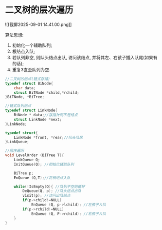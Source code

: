 # 二叉树的层次遍历

![[截屏2025-09-01 14.41.00.png]]

算法思想:

1. 初始化一个辅助队列;
2. 根结点入队;
3. 若队列非空, 则队头结点出队, 访问该结点, 并将其左、右孩子插入队尾(如果有的话);
4. 重复3直至队列为空.

```c
//二叉树的结点(链式存储)
typedef struct BiNode{
	char data;
	struct BiTNode *child,*rchild;
}BiTNode, *BiTree;

//链式队列结点
typedef struct LinkNode{
	BiNode * data;//存指针而不是结点
	struct LinkNode *next;
}LinkNode;

typedef struct{
	LinkNode *front, *rear;//队头队尾
}LinkQueue;

//层序遍历
void LevelOrder (BiTree T){
	LinkQueue Q;
	InitQueue(Q); //初始化辅助队列

	BiTree p;
	EnQueue (Q,T);//将根结点入队

	while(!IsEmpty(Q){ //队列不空则循环
		DeQueue(Q, p); //队头结点出队
		visit(p); //访问出队结点
		if(p->child!=NULL)
			EnQueue (Q, p->lchild); //左孩子入队
		if(p->rchild!=NULL)
			EnQueue (Q, P->rchild); //右孩子入队
	}
}
```
